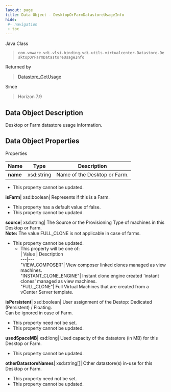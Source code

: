 ```yaml
---
layout: page
title: Data Object - DesktopOrFarmDatastoreUsageInfo
hide:
 #- navigation
 - toc
---
```






Java Class  
> `com.vmware.vdi.vlsi.binding.vdi.utils.virtualcenter.Datastore.DesktopOrFarmDatastoreUsageInfo`

Returned by  
> [Datastore_GetUsage](vdi.utils.virtualcenter.Datastore.md#getUsage)

Since  
> Horizon 7.9


## Data Object Description 

Desktop or Farm datastore usage information. 

## Data Object Properties

Properties

Name |  Type |  Description   
---|---|---  
**name**|  xsd:string|  Name of the Desktop or Farm.   


* This property cannot be updated.

  
**isFarm**|  xsd:boolean|  Represents if this is a Farm.   


  * This property has a default value of false.
* This property cannot be updated.

  
**source**|  xsd:string|  The Source or the Provisioning Type of machines in this Desktop or Farm.   
**Note:** The value FULL_CLONE is not applicable in case of farms.   


* This property cannot be updated.
  * This property will be one of:  
|  Value |  Description   
---|---  
"VIEW_COMPOSER"| View composer linked clones managed as view machines.  
"INSTANT_CLONE_ENGINE"| Instant clone engine created 'instant clones' managed as view machines.  
"FULL_CLONE"| Full Virtual Machines that are created from a vCenter Server template.  

  
**isPersistent**|  xsd:boolean|  User assignment of the Destop: Dedicated (Persistent) / Floating.   
Can be ignored in case of Farm.   


* This property need not be set.
* This property cannot be updated.

  
**usedSpaceMB**|  xsd:long|  Used capacity of the datastore (in MB) for this Desktop or Farm.   


* This property cannot be updated.

  
**otherDatastoreNames**|  xsd:string[]|  Other datastore(s) in-use for this Desktop or Farm.   


* This property need not be set.
* This property cannot be updated.

  
  
  
 
  
  
